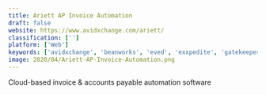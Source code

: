 ```yaml
---
title: Ariett AP Invoice Automation
draft: false 
website: https://www.avidxchange.com/ariett/
classification: ['']
platform: ['Web']
keywords: ['avidxchange', 'beanworks', 'eved', 'exxpedite', 'gatekeeper', 'handshake', 'intacct', 'ivalua', 'netsuite', 'ombud', 'procurify', 'sciquest', 'spendmap', 'synertrade_accelerate', 'tradogram', 'zahara']
image: 2020/04/Ariett-AP-Invoice-Automation.png
---
```

Cloud-based invoice & accounts payable automation software